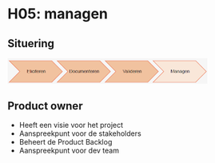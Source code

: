 # H05: managen

## Situering
<img src="afbeeldingen/5-situering.png" width="400"/>  

## Product owner
- Heeft een visie voor het project
- Aanspreekpunt voor de stakeholders
- Beheert de Product Backlog
- Aanspreekpunt voor dev team


